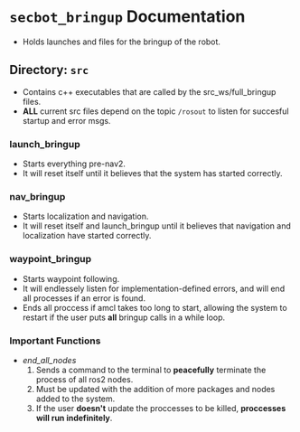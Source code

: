 # `secbot_bringup` Documentation
- Holds launches and files for the bringup of the robot.
## Directory: `src`
- Contains c++ executables that are called by the src_ws/full_bringup files.
- **ALL** current src files depend on the topic `/rosout` to listen for succesful startup and error msgs.
### launch_bringup
- Starts everything pre-nav2.
- It will reset itself until it believes that the system has started correctly.
### nav_bringup
- Starts localization and navigation.
- It will reset itself and launch_bringup until it believes that navigation and localization have started correctly.
### waypoint_bringup
- Starts waypoint following.
- It will endlessely listen for implementation-defined errors, and will end all processes if an error is found.
- Ends all proccess if amcl takes too long to start, allowing the system to restart if the user puts **all** bringup calls in a while loop.
### Important Functions
-  *end_all_nodes*
    1. Sends a command to the terminal to **peacefully** terminate the process of all ros2 nodes.
    2. Must be updated with the addition of more packages and nodes added to the system.
    3. If the user **doesn't** update the proccesses to be killed, **proccesses will run indefinitely**.

